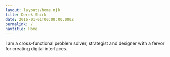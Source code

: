 ```yaml
---
layout: layouts/home.njk
title: Derek Shirk
date: 2016-01-01T00:00:00.000Z
permalink: /
navtitle: Home
---
```


I am a cross-functional problem solver, strategist and designer with a fervor for creating digital interfaces. 
